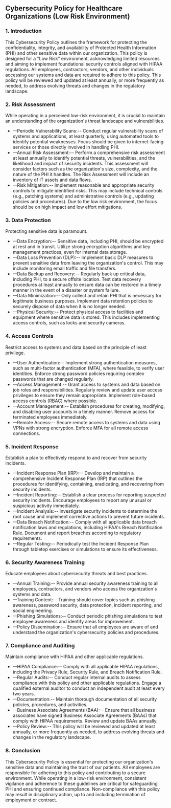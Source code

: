 ## Cybersecurity Policy for Healthcare Organizations (Low Risk Environment)

### 1. Introduction

This Cybersecurity Policy outlines the framework for protecting the confidentiality, integrity, and availability of Protected Health Information (PHI) and other sensitive data within our organization. This policy is designed for a "Low Risk" environment, acknowledging limited resources and aiming to implement foundational security controls aligned with HIPAA regulations. All employees, contractors, vendors, and other individuals accessing our systems and data are required to adhere to this policy. This policy will be reviewed and updated at least annually, or more frequently as needed, to address evolving threats and changes in the regulatory landscape.

### 2. Risk Assessment

While operating in a perceived low-risk environment, it is crucial to maintain an understanding of the organization's threat landscape and vulnerabilities.

-   --Periodic Vulnerability Scans:-- Conduct regular vulnerability scans of systems and applications, at least quarterly, using automated tools to identify potential weaknesses. Focus should be given to internet-facing services or those directly involved in handling PHI.
-   --Annual Risk Assessment:-- Perform a comprehensive risk assessment at least annually to identify potential threats, vulnerabilities, and the likelihood and impact of security incidents. This assessment will consider factors such as the organization's size, complexity, and the nature of the PHI it handles. The Risk Assessment will include an inventory of IT assets and data flows.
-   --Risk Mitigation:-- Implement reasonable and appropriate security controls to mitigate identified risks. This may include technical controls (e.g., patching systems) and administrative controls (e.g., updating policies and procedures). Due to the low risk environment, the focus should be on high impact and low effort mitigations.

### 3. Data Protection

Protecting sensitive data is paramount.

-   --Data Encryption:-- Sensitive data, including PHI, should be encrypted at rest and in transit. Utilize strong encryption algorithms and key management practices, even for internal data storage.
-   --Data Loss Prevention (DLP):-- Implement basic DLP measures to prevent sensitive data from leaving the organization's control. This may include monitoring email traffic and file transfers.
-   --Data Backup and Recovery:-- Regularly back up critical data, including PHI, to a secure offsite location. Test data recovery procedures at least annually to ensure data can be restored in a timely manner in the event of a disaster or system failure.
-   --Data Minimization:-- Only collect and retain PHI that is necessary for legitimate business purposes. Implement data retention policies to securely dispose of data when it is no longer needed.
-   --Physical Security:-- Protect physical access to facilities and equipment where sensitive data is stored. This includes implementing access controls, such as locks and security cameras.

### 4. Access Controls

Restrict access to systems and data based on the principle of least privilege.

-   --User Authentication:-- Implement strong authentication measures, such as multi-factor authentication (MFA), where feasible, to verify user identities. Enforce strong password policies requiring complex passwords that are changed regularly.
-   --Access Management:-- Grant access to systems and data based on job roles and responsibilities. Regularly review and update user access privileges to ensure they remain appropriate. Implement role-based access controls (RBAC) where possible.
-   --Account Management:-- Establish procedures for creating, modifying, and disabling user accounts in a timely manner. Remove access for terminated employees immediately.
-   --Remote Access:-- Secure remote access to systems and data using VPNs with strong encryption. Enforce MFA for all remote access connections.

### 5. Incident Response

Establish a plan to effectively respond to and recover from security incidents.

-   --Incident Response Plan (IRP):-- Develop and maintain a comprehensive Incident Response Plan (IRP) that outlines the procedures for identifying, containing, eradicating, and recovering from security incidents.
-   --Incident Reporting:-- Establish a clear process for reporting suspected security incidents. Encourage employees to report any unusual or suspicious activity immediately.
-   --Incident Analysis:-- Investigate security incidents to determine the root cause and implement corrective actions to prevent future incidents.
-   --Data Breach Notification:-- Comply with all applicable data breach notification laws and regulations, including HIPAA's Breach Notification Rule. Document and report breaches according to regulatory requirements.
-   --Regular Testing:-- Periodically test the Incident Response Plan through tabletop exercises or simulations to ensure its effectiveness.

### 6. Security Awareness Training

Educate employees about cybersecurity threats and best practices.

-   --Annual Training:-- Provide annual security awareness training to all employees, contractors, and vendors who access the organization's systems and data.
-   --Training Content:-- Training should cover topics such as phishing awareness, password security, data protection, incident reporting, and social engineering.
-   --Phishing Simulations:-- Conduct periodic phishing simulations to test employee awareness and identify areas for improvement.
-   --Policy Dissemination:-- Ensure that all employees are aware of and understand the organization's cybersecurity policies and procedures.

### 7. Compliance and Auditing

Maintain compliance with HIPAA and other applicable regulations.

-   --HIPAA Compliance:-- Comply with all applicable HIPAA regulations, including the Privacy Rule, Security Rule, and Breach Notification Rule.
-   --Regular Audits:-- Conduct regular internal audits to assess compliance with this policy and other applicable regulations. Engage a qualified external auditor to conduct an independent audit at least every two years.
-   --Documentation:-- Maintain thorough documentation of all security policies, procedures, and activities.
-   --Business Associate Agreements (BAA):-- Ensure that all business associates have signed Business Associate Agreements (BAAs) that comply with HIPAA requirements. Review and update BAAs annually.
-   --Policy Review:-- This policy will be reviewed and updated at least annually, or more frequently as needed, to address evolving threats and changes in the regulatory landscape.

### 8. Conclusion

This Cybersecurity Policy is essential for protecting our organization's sensitive data and maintaining the trust of our patients. All employees are responsible for adhering to this policy and contributing to a secure environment. While operating in a low-risk environment, consistent vigilance and adherence to these guidelines are critical for safeguarding PHI and ensuring continued compliance. Non-compliance with this policy may result in disciplinary action, up to and including termination of employment or contract.
